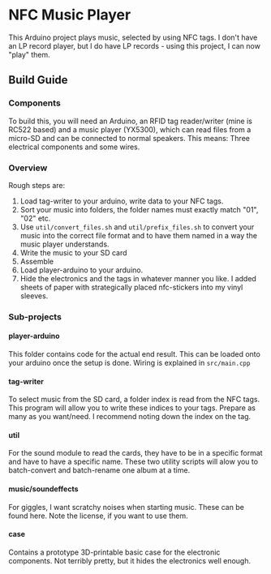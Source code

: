 # NFC Music Player

This Arduino project plays music, selected by using NFC tags. I don't have an LP record player, but I do have LP records - using this project, I can now "play" them.


## Build Guide

### Components
To build this, you will need an Arduino, an RFID tag reader/writer (mine is RC522 based) and a music player (YX5300), which can read files from a micro-SD and can be connected to normal speakers. This means: Three electrical components and some wires.

### Overview

Rough steps are:

1. Load tag-writer to your arduino, write data to your NFC tags.
2. Sort your music into folders, the folder names must exactly match "01", "02" etc.
3. Use `util/convert_files.sh` and `util/prefix_files.sh` to convert your music into the correct file format and to have them named in a way the music player understands.
4. Write the music to your SD card
5. Assemble
6. Load player-arduino to your arduino.
7. Hide the electronics and the tags in whatever manner you like. I added sheets of paper with strategically placed nfc-stickers into my vinyl sleeves.

### Sub-projects

#### player-arduino

This folder contains code for the actual end result. This can be loaded onto your arduino once the setup is done. Wiring is explained in `src/main.cpp`

#### tag-writer

To select music from the SD card, a folder index is read from the NFC tags. This program will allow you to write these indices to your tags. Prepare as many as you want/need. I recommend noting down the index on the tag.

#### util

For the sound module to read the cards, they have to be in a specific format and have to have a specific name. These two utility scripts will alow you to batch-convert and batch-rename one album at a time.

#### music/soundeffects

For giggles, I want scratchy noises when starting music. These can be found here. Note the license, if you want to use them.

#### case

Contains a prototype 3D-printable basic case for the electronic components. Not terribly pretty, but it hides the electronics well enough.


